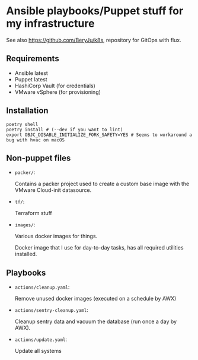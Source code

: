 # Ansible playbooks/Puppet stuff for my infrastructure

See also https://github.com/BeryJu/k8s, repository for GitOps with flux.

## Requirements

- Ansible latest
- Puppet latest
- HashiCorp Vault (for credentials)
- VMware vSphere (for provisioning)

## Installation

```shell
poetry shell
poetry install # (--dev if you want to lint)
export OBJC_DISABLE_INITIALIZE_FORK_SAFETY=YES # Seems to workaround a bug with hvac on macOS
```

## Non-puppet files

- `packer/`:

    Contains a packer project used to create a custom base image with the VMware Cloud-init datasource.

- `tf/`:

    Terraform stuff

- `images/`:

    Various docker images for things.

    Docker image that I use for day-to-day tasks, has all required utilities installed.

## Playbooks

- `actions/cleanup.yaml`:

    Remove unused docker images (executed on a schedule by AWX)

- `actions/sentry-cleanup.yaml`:

    Cleanup sentry data and vacuum the database (run once a day by AWX).

- `actions/update.yaml`:

    Update all systems
